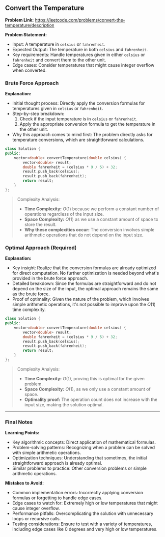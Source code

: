 ## Convert the Temperature

**Problem Link:** https://leetcode.com/problems/convert-the-temperature/description

**Problem Statement:**
- Input: A temperature in `celsius` or `fahrenheit`.
- Expected Output: The temperature in both `celsius` and `fahrenheit`.
- Key requirements: Handle temperatures given in either `celsius` or `fahrenheit` and convert them to the other unit.
- Edge cases: Consider temperatures that might cause integer overflow when converted.

### Brute Force Approach

**Explanation:**
- Initial thought process: Directly apply the conversion formulas for temperatures given in `celsius` or `fahrenheit`.
- Step-by-step breakdown:
  1. Check if the input temperature is in `celsius` or `fahrenheit`.
  2. Apply the appropriate conversion formula to get the temperature in the other unit.
- Why this approach comes to mind first: The problem directly asks for temperature conversions, which are straightforward calculations.

```cpp
class Solution {
public:
    vector<double> convertTemperature(double celsius) {
        vector<double> result;
        double fahrenheit = (celsius * 9 / 5) + 32;
        result.push_back(celsius);
        result.push_back(fahrenheit);
        return result;
    }
};
```

> Complexity Analysis:
> - **Time Complexity:** $O(1)$ because we perform a constant number of operations regardless of the input size.
> - **Space Complexity:** $O(1)$ as we use a constant amount of space to store the result.
> - **Why these complexities occur:** The conversion involves simple arithmetic operations that do not depend on the input size.

### Optimal Approach (Required)

**Explanation:**
- Key insight: Realize that the conversion formulas are already optimized for direct computation. No further optimization is needed beyond what's provided in the brute force approach.
- Detailed breakdown: Since the formulas are straightforward and do not depend on the size of the input, the optimal approach remains the same as the brute force.
- Proof of optimality: Given the nature of the problem, which involves simple arithmetic operations, it's not possible to improve upon the $O(1)$ time complexity.

```cpp
class Solution {
public:
    vector<double> convertTemperature(double celsius) {
        vector<double> result;
        double fahrenheit = (celsius * 9 / 5) + 32;
        result.push_back(celsius);
        result.push_back(fahrenheit);
        return result;
    }
};
```

> Complexity Analysis:
> - **Time Complexity:** $O(1)$, proving this is optimal for the given problem.
> - **Space Complexity:** $O(1)$, as we only use a constant amount of space.
> - **Optimality proof:** The operation count does not increase with the input size, making the solution optimal.

---

### Final Notes

**Learning Points:**
- Key algorithmic concepts: Direct application of mathematical formulas.
- Problem-solving patterns: Recognizing when a problem can be solved with simple arithmetic operations.
- Optimization techniques: Understanding that sometimes, the initial straightforward approach is already optimal.
- Similar problems to practice: Other conversion problems or simple arithmetic operations.

**Mistakes to Avoid:**
- Common implementation errors: Incorrectly applying conversion formulas or forgetting to handle edge cases.
- Edge cases to watch for: Extremely high or low temperatures that might cause integer overflow.
- Performance pitfalls: Overcomplicating the solution with unnecessary loops or recursive calls.
- Testing considerations: Ensure to test with a variety of temperatures, including edge cases like 0 degrees and very high or low temperatures.